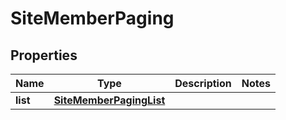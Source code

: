 # SiteMemberPaging

## Properties
Name | Type | Description | Notes
------------ | ------------- | ------------- | -------------
**list** | [**SiteMemberPagingList**](SiteMemberPagingList.md) |  | 
